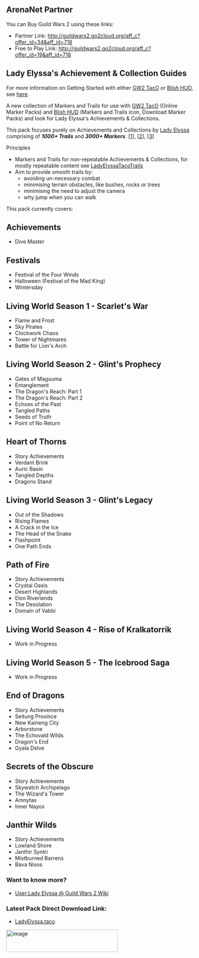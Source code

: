 ## ArenaNet Partner ##
You can Buy Guild Wars 2 using these links:
* Partner Link: http://guildwars2.go2cloud.org/aff_c?offer_id=34&aff_id=718
* Free to Play Link: http://guildwars2.go2cloud.org/aff_c?offer_id=19&aff_id=718

## Lady Elyssa's Achievement & Collection Guides ##
  
For more information on Getting Started with either [GW2 TacO](https://www.gw2taco.com/) or [Blish HUD](https://blishhud.com/), see [here](https://github.com/LadyElyssa/LadyElyssaAchievementGuides/wiki/Getting-Started).

A new collection of Markers and Trails for use with [GW2 TacO](https://www.gw2taco.com/) (Online Marker Packs) and [Blish HUD](https://blishhud.com/) (Markers and Trails icon, Download Marker Packs) and look for Lady Elyssa's Achievements & Collections.

This pack focuses purely on Achievements and Collections by [Lady Elyssa](https://wiki.guildwars2.com/wiki/User:Lady_Elyssa) comprising of **_1000+ Trails_** and **_3000+ Markers_**. [[1]](https://mp-repo.blishhud.com/LadyElyssaAP.taco.html), [[2]](https://somsubhra.github.io/github-release-stats/?username=LadyElyssa&repository=LadyElyssaAchievementGuides&page=1&per_page=10000), [[3]](https://qwertycube.com/github-release-stats/) 

Principles
* Markers and Trails for non-repeatable Achievements & Collections, for mostly repeatable content see [LadyElyssaTacoTrails](https://github.com/LadyElyssa/LadyElyssaTacoTrails)
* Aim to provide smooth trails by:
   * avoiding un-necessary combat
   * minimising terrain obstacles, like bushes, rocks or trees
   * minimising the need to adjust the camera
   * why jump when you can walk

This pack currently covers:

## Achievements ##
* Dive Master

## Festivals ##
* Festival of the Four Winds
* Halloween (Festival of the Mad King)
* Wintersday

## Living World Season 1 - Scarlet's War ##
* Flame and Frost
* Sky Pirates
* Clockwork Chaos
* Tower of Nightmares
* Battle for Lion's Arch

## Living World Season 2 - Glint's Prophecy ##
* Gates of Maguuma
* Entanglement
* The Dragon's Reach: Part 1
* The Dragon's Reach: Part 2
* Echoes of the Past
* Tangled Paths
* Seeds of Truth
* Point of No Return

## Heart of Thorns ##
* Story Achievements
* Verdant Brink
* Auric Basin
* Tangled Depths
* Dragons Stand

## Living World Season 3 - Glint's Legacy ##
* Out of the Shadows
* Rising Flames
* A Crack in the Ice
* The Head of the Snake
* Flashpoint
* One Path Ends

## Path of Fire ##
* Story Achievements
* Crystal Oasis
* Desert Highlands
* Elon Riverlands
* The Desolation
* Domain of Vabbi

## Living World Season 4 - Rise of Kralkatorrik ##
* Work in Progress
  
## Living World Season 5 - The Icebrood Saga
* Work in Progress

## End of Dragons ##
* Story Achievements
* Seitung Province
* New Kaineng City
* Arborstone
* The Echovald Wilds
* Dragon's End
* Gyala Delve

## Secrets of the Obscure ##
* Story Achievements
* Skywatch Archipelago
* The Wizard's Tower
* Amnytas
* Inner Nayos

## Janthir Wilds ##
* Story Achievements
* Lowland Shore
* Janthir Syntri
* Mistburned Barrens
* Bava Nisos
  
### Want to know more? ### 
* [User:Lady Elyssa @ Guild Wars 2 Wiki](https://wiki.guildwars2.com/wiki/User:Lady_Elyssa)
 
### Latest Pack Direct Download Link: ###
* [LadyElyssa.taco](https://github.com/LadyElyssa/LadyElyssaAchievementGuides/releases/latest/download/LadyElyssaAP.taco)
 
<img width="300" height="60" alt="image" src="https://github.com/user-attachments/assets/dac2cf8d-5162-44c2-af97-bad05aaf91cc" />
